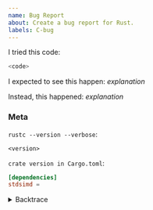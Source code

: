 ```yaml
---
name: Bug Report
about: Create a bug report for Rust.
labels: C-bug
---
```

<!--
Thank you for filing a bug report! 🐛 Please provide a short summary of the bug,
along with any information you feel relevant to replicating the bug.
-->

I tried this code:

```rust
<code>
```

I expected to see this happen: *explanation*

Instead, this happened: *explanation*

### Meta

`rustc --version --verbose`:
```
<version>
```


`crate version in Cargo.toml`:
```toml
[dependencies]
stdsimd = 
```
<!-- If this specifies the repo at HEAD, please include the latest commit. -->


<!--
If a backtrace is available, please include a backtrace in the code block by
setting `RUST_BACKTRACE=1` in your environment. e.g.
`RUST_BACKTRACE=1 cargo build`.
-->
<details><summary>Backtrace</summary>
<p>

```
<backtrace>
```

</p>
</details>

